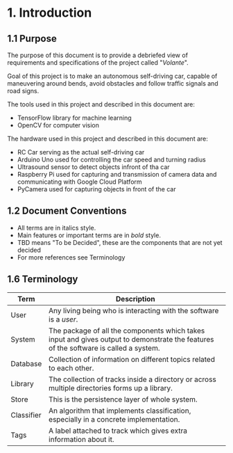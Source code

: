 # 1. Introduction

## 1.1 Purpose

The purpose of this document is to provide a debriefed view of requirements and specifications of the project called "_Volante_".

Goal of this project is to make an autonomous self-driving car, capable of maneuvering around bends, avoid obstacles and follow traffic signals and road signs.

The tools used in this project and described in this document are:

* TensorFlow library for machine learning
* OpenCV for computer vision

The hardware used in this project and described in this document are:

* RC Car serving as the actual self-driving car
* Arduino Uno used for controlling the car speed and turning radius
* Ultrasound sensor to detect objects infront of tha car
* Raspberry Pi used for capturing and transmission of camera data and communicating with Google Cloud Platform
* PyCamera used for capturing objects in front of the car

## 1.2 Document Conventions

* All terms are in italics style.
* Main features or important terms are in *bold* style.
* TBD means "To be Decided", these are the components that are not yet decided
* For more references see Terminology

## 1.6 Terminology

| Term | Description |
| --- | --- |
| User | Any living being who is interacting with the software is a _user_.|
| System | The package of all the components which takes input and gives output to demonstrate the features of the software is called a system. |
| Database | Collection of information on different topics related to each other. |
| Library| The collection of tracks inside a directory or across multiple directories forms up a library.|
| Store | This is the persistence layer of whole system. |
| Classifier| An algorithm that implements classification, especially in a concrete implementation. |
| Tags | A label attached to track which gives extra information about it. |
